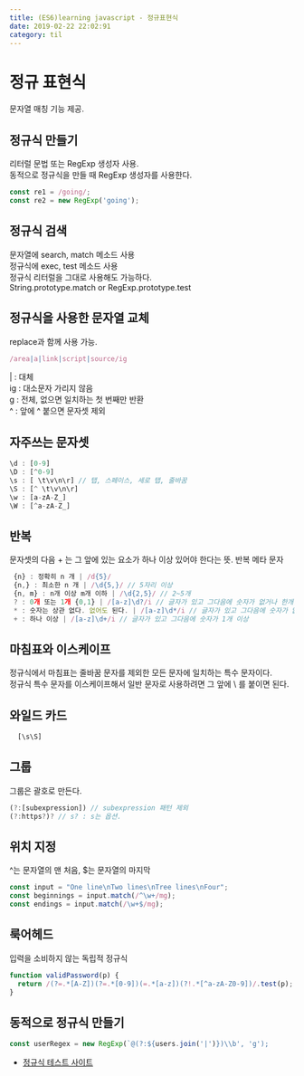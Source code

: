 ```yaml
---
title: (ES6)learning javascript - 정규표현식
date: 2019-02-22 22:02:91
category: til
---
```


# 정규 표현식
  문자열 매칭 기능 제공.

## 정규식 만들기
  리터럴 문법 또는 RegExp 생성자 사용.  
  동적으로 정규식을 만들 때 RegExp 생성자를 사용한다.

  ```javascript
  const re1 = /going/;
  const re2 = new RegExp('going');
  ```
## 정규식 검색
  문자열에 search, match 메소드 사용  
  정규식에 exec, test 메소드 사용  
  정규식 리터럴을 그대로 사용해도 가능하다.  
  String.prototype.match or RegExp.prototype.test

## 정규식을 사용한 문자열 교체
  replace과 함께 사용 가능.


```javascript
/area|a|link|script|source/ig
```
  | : 대체  
  ig : 대소문자 가리지 않음  
  g : 전체, 없으면 일치하는 첫 번째만 반환  
  ^ : 앞에 ^ 붙으면 문자셋 제외

## 자주쓰는 문자셋
  
```javascript
\d : [0-9]
\D : [^0-9]
\s : [ \t\v\n\r] // 탭, 스페이스, 세로 탭, 줄바꿈
\S : [^ \t\v\n\r]
\w : [a-zA-Z_]  
\W : [^a-zA-Z_]  
```

## 반복
  
문자셋의 다음 + 는 그 앞에 있는 요소가 하나 이상 있어야 한다는 뜻.
  반복 메타 문자
 ```javascript
  {n} : 정확히 n 개 | /d{5}/
  {n,} : 최소한 n 개 | /\d{5,}/ // 5자리 이상
  {n, m} : n개 이상 m개 이하 | /\d{2,5}/ // 2~5개
  ? : 0개 또는 1개 {0,1} | /[a-z]\d?/i // 글자가 있고 그다음에 숫자가 없거나 한개 있는 경우
  * : 숫자는 상관 없다. 없어도 된다. | /[a-z]\d*/i // 글자가 있고 그다음에 숫자가 없거나 있는 경우
  + : 하나 이상 | /[a-z]\d+/i // 글자가 있고 그다음에 숫자가 1개 이상
 ```

## 마침표와 이스케이프
  정규식에서 마침표는 줄바꿈 문자를 제외한 모든 문자에 일치하는 특수 문자이다.  
  정규식 특수 문자를 이스케이프해서 일반 문자로 사용하려면 그 앞에 \ 를 붙이면 된다.

## 와일드 카드 
```javascript
  [\s\S]
```

## 그룹
그룹은 괄호로 만든다.
```javascript
(?:[subexpression]) // subexpression 패턴 제외
(?:https?)? // s? : s는 옵션.  

```

## 위치 지정
^는 문자열의 맨 처음, $는 문자열의 마지막
```javascript
const input = "One line\nTwo lines\nTree lines\nFour";
const beginnings = input.match(/^\w+/mg);
const endings = input.match(/\w+$/mg);
```
## 룩어헤드
입력을 소비하지 않는 독립적 정규식
```javascript
function validPassword(p) {
  return /(?=.*[A-Z])(?=.*[0-9])(=.*[a-z])(?!.*[^a-zA-Z0-9])/.test(p);
}
```
## 동적으로 정규식 만들기
```javascript
const userRegex = new RegExp(`@(?:${users.join('|')})\\b', 'g');
```

- [정규식 테스트 사이트](https://regex101.com/r/HMVdLD/11)